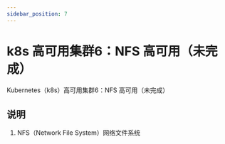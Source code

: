 ```yaml
---
sidebar_position: 7
---
```


# k8s 高可用集群6：NFS 高可用（未完成）

Kubernetes（k8s）高可用集群6：NFS 高可用（未完成）

## 说明

1. NFS（Network File System）网络文件系统

